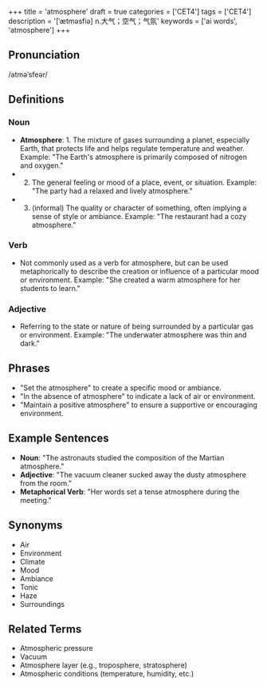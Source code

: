 +++
title = 'atmosphere'
draft = true
categories = ['CET4']
tags = ['CET4']
description = '[ˈætməsfiə] n.大气；空气；气氛'
keywords = ['ai words', 'atmosphere']
+++

## Pronunciation
/atməˈsfeər/

## Definitions
### Noun
- **Atmosphere**: 1. The mixture of gases surrounding a planet, especially Earth, that protects life and helps regulate temperature and weather. Example: "The Earth's atmosphere is primarily composed of nitrogen and oxygen."
- 2. The general feeling or mood of a place, event, or situation. Example: "The party had a relaxed and lively atmosphere."
- 3. (informal) The quality or character of something, often implying a sense of style or ambiance. Example: "The restaurant had a cozy atmosphere."

### Verb
- Not commonly used as a verb for atmosphere, but can be used metaphorically to describe the creation or influence of a particular mood or environment. Example: "She created a warm atmosphere for her students to learn."

### Adjective
- Referring to the state or nature of being surrounded by a particular gas or environment. Example: "The underwater atmosphere was thin and dark."

## Phrases
- "Set the atmosphere" to create a specific mood or ambiance.
- "In the absence of atmosphere" to indicate a lack of air or environment.
- "Maintain a positive atmosphere" to ensure a supportive or encouraging environment.

## Example Sentences
- **Noun**: "The astronauts studied the composition of the Martian atmosphere."
- **Adjective**: "The vacuum cleaner sucked away the dusty atmosphere from the room."
- **Metaphorical Verb**: "Her words set a tense atmosphere during the meeting."

## Synonyms
- Air
- Environment
- Climate
- Mood
- Ambiance
- Tonic
- Haze
- Surroundings

## Related Terms
- Atmospheric pressure
- Vacuum
- Atmosphere layer (e.g., troposphere, stratosphere)
- Atmospheric conditions (temperature, humidity, etc.)
